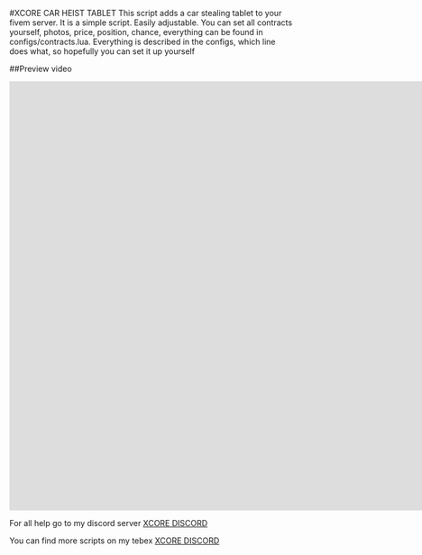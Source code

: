 #XCORE CAR HEIST TABLET
This script adds a car stealing tablet to your fivem server.
It is a simple script. Easily adjustable. You can set all contracts yourself, photos, price, position, chance, everything
can be found in configs/contracts.lua. Everything is described in the configs, which line does what, so hopefully you can set it up yourself

##Preview video
<iframe width="1864" height="762" src="https://www.youtube.com/embed/WyXnIgmgSH0" title="Fivem Script | CAR HEIST TABLET [ESX] [FREE] XCORE" frameborder="0" allow="accelerometer; autoplay; clipboard-write; encrypted-media; gyroscope; picture-in-picture; web-share" referrerpolicy="strict-origin-when-cross-origin" allowfullscreen></iframe>

For all help go to my discord server
<a href="https://discordapp.com/invite/qnAqCEd" title="Discord invite">XCORE DISCORD</a>

You can find more scripts on my tebex
<a href="https://xcore.tebex.io/" title="Discord invite">XCORE DISCORD</a>
